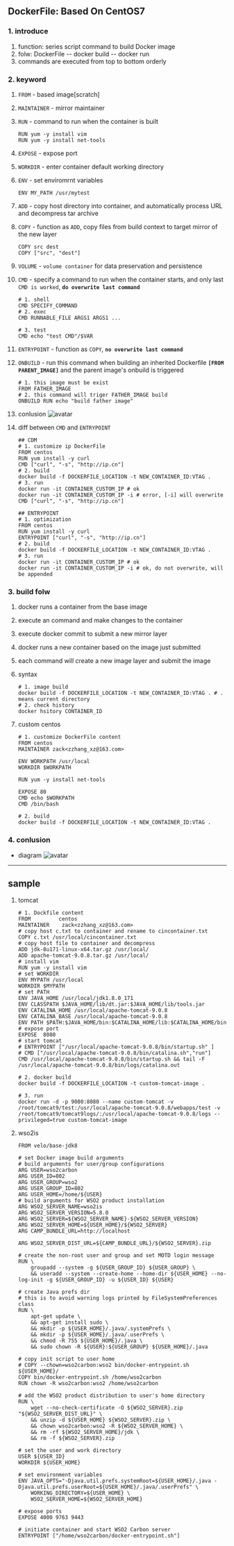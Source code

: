 ## DockerFile: Based On CentOS7

### 1. introduce

1. function: series script command to build Docker image
2. folw: DockerFile -- docker build -- docker run
3. commands are executed from top to bottom orderly

### 2. keyword

1. `FROM` - based image[scratch]
2. `MAINTAINER` - mirror maintainer
3. `RUN` - command to run when the container is built

   ```shell
   RUN yum -y install vim
   RUN yum -y install net-tools
   ```

4. `EXPOSE` - expose port
5. `WORKDIR` - enter container default working directory
6. `ENV` - set enviromrnt variables

   ```shell
   ENV MY_PATH /usr/mytest
   ```

7. `ADD` - copy host directory into container, and automatically process URL and decompress tar archive
8. `COPY` - function as `ADD`, copy files from build context to target mirror of the new layer

   ```shell
   COPY src dest
   COPY ["src", "dest"]
   ```

9. `VOLUME` - `volume container` for data preservation and persistence
10. `CMD` - specify a command to run when the container starts, and only last `CMD is worked`, **`do overwrite last command`**

    ```shell
    # 1. shell
    CMD SPECIFY_COMMAND
    # 2. exec
    CMD RUNNABLE_FILE ARGS1 ARGS1 ...

    # 3. test
    CMD echo "test CMD"/$VAR
    ```

11. `ENTRYPOINT` - function as `COPY`, **`no overwrite last command`**
12. `ONBUILD` - run this command when building an inherited Dockerfile **`[FROM PARENT_IMAGE]`** and the parent image's onbuild is triggered

    ```shell
    # 1. this image must be exist
    FROM FATHER_IMAGE
    # 2. this command will triger FATHER_IMAGE build
    ONBUILD RUN echo "build father image"
    ```

13. conlusion
    ![avatar](/static/image/container/docker-file.png)

14. diff between `CMD` and `ENTRYPOINT`

    ```shell
    ## CDM
    # 1. customize ip DockerFile
    FROM centos
    RUN yum install -y curl
    CMD ["curl", "-s", "http://ip.cn"]
    # 2. build
    docker build -f DOCKERFILE_LOCATION -t NEW_CONTAINER_ID:VTAG .
    # 3. run
    docker run -it CONTAINER_CUSTOM_IP # ok
    docker run -it CONTAINER_CUSTOM_IP -i # error, [-i] will overwrite CMD ["curl", "-s", "http://ip.cn"]

    ## ENTRYPOINT
    # 1. optimization
    FROM centos
    RUN yum install -y curl
    ENTRYPOINT ["curl", "-s", "http://ip.cn"]
    # 2. build
    docker build -f DOCKERFILE_LOCATION -t NEW_CONTAINER_ID:VTAG .
    # 3. run
    docker run -it CONTAINER_CUSTOM_IP # ok
    docker run -it CONTAINER_CUSTOM_IP -i # ok, do not overwrite, will be appended
    ```

### 3. build folw

1. docker runs a container from the base image
2. execute an command and make changes to the container
3. execute docker commit to submit a new mirror layer
4. docker runs a new container based on the image just submitted
5. each command will create a new image layer and submit the image

6. syntax

   ```shell
   # 1. image build
   docker build -f DOCKERFILE_LOCATION -t NEW_CONTAINER_ID:VTAG . # . means current directory
   # 2. check history
   docker hsitory CONTAINER_ID
   ```

7. custom centos

   ```shell
   # 1. customize DockerFile content
   FROM centos
   MAINTAINER zack<zzhang_xz@163.com>

   ENV WORKPATH /usr/local
   WORKDIR $WORKPATH

   RUN yum -y install net-tools

   EXPOSE 80
   CMD echo $WORKPATH
   CMD /bin/bash

   # 2. build
   docker build -f DOCKERFILE_LOCATION -t NEW_CONTAINER_ID:VTAG .
   ```

### 4. conlusion

- diagram
  ![avatar](/static/image/container/docker-build.png)

---

## sample

1. tomcat

   ```shell
   # 1. Dockfile content
   FROM         centos
   MAINTAINER    zack<zzhang_xz@163.com>
   # copy host c.txt to container and rename to cincontainer.txt
   COPY c.txt /usr/local/cincontainer.txt
   # copy host file to container and decompress
   ADD jdk-8u171-linux-x64.tar.gz /usr/local/
   ADD apache-tomcat-9.0.8.tar.gz /usr/local/
   # install vim
   RUN yum -y install vim
   # set WORKDIR
   ENV MYPATH /usr/local
   WORKDIR $MYPATH
   # set PATH
   ENV JAVA_HOME /usr/local/jdk1.8.0_171
   ENV CLASSPATH $JAVA_HOME/lib/dt.jar:$JAVA_HOME/lib/tools.jar
   ENV CATALINA_HOME /usr/local/apache-tomcat-9.0.8
   ENV CATALINA_BASE /usr/local/apache-tomcat-9.0.8
   ENV PATH $PATH:$JAVA_HOME/bin:$CATALINA_HOME/lib:$CATALINA_HOME/bin
   # expose port
   EXPOSE  8080
   # start tomcat
   # ENTRYPOINT ["/usr/local/apache-tomcat-9.0.8/bin/startup.sh" ]
   # CMD ["/usr/local/apache-tomcat-9.0.8/bin/catalina.sh","run"]
   CMD /usr/local/apache-tomcat-9.0.8/bin/startup.sh && tail -F /usr/local/apache-tomcat-9.0.8/bin/logs/catalina.out

   # 2. docker build
   docker build -f DOCKERFILE_LOCATION -t custom-tomcat-image .

   # 3. run
   docker run -d -p 9080:8080 --name custom-tomcat -v /root/tomcat9/test:/usr/local/apache-tomcat-9.0.8/webapps/test -v /root/tomcat9/tomcat9logs/:/usr/local/apache-tomcat-9.0.8/logs --privileged=true custom-tomcat-image
   ```

2. wso2is

   ```shell
   FROM velo/base-jdk8

   # set Docker image build arguments
   # build arguments for user/group configurations
   ARG USER=wso2carbon
   ARG USER_ID=802
   ARG USER_GROUP=wso2
   ARG USER_GROUP_ID=802
   ARG USER_HOME=/home/${USER}
   # build arguments for WSO2 product installation
   ARG WSO2_SERVER_NAME=wso2is
   ARG WSO2_SERVER_VERSION=5.8.0
   ARG WSO2_SERVER=${WSO2_SERVER_NAME}-${WSO2_SERVER_VERSION}
   ARG WSO2_SERVER_HOME=${USER_HOME}/${WSO2_SERVER}
   ARG CAMP_BUNDLE_URL=http://localhost

   ARG WSO2_SERVER_DIST_URL=${CAMP_BUNDLE_URL}/${WSO2_SERVER}.zip

   # create the non-root user and group and set MOTD login message
   RUN \
       groupadd --system -g ${USER_GROUP_ID} ${USER_GROUP} \
       && useradd --system --create-home --home-dir ${USER_HOME} --no-log-init -g ${USER_GROUP_ID} -u ${USER_ID} ${USER}

   # create Java prefs dir
   # this is to avoid warning logs printed by FileSystemPreferences class
   RUN \
       apt-get update \
       && apt-get install sudo \
       && mkdir -p ${USER_HOME}/.java/.systemPrefs \
       && mkdir -p ${USER_HOME}/.java/.userPrefs \
       && chmod -R 755 ${USER_HOME}/.java \
       && sudo chown -R ${USER}:${USER_GROUP} ${USER_HOME}/.java

   # copy init script to user home
   # COPY --chown=wso2carbon:wso2 bin/docker-entrypoint.sh ${USER_HOME}/
   COPY bin/docker-entrypoint.sh /home/wso2carbon
   RUN chown -R wso2carbon:wso2 /home/wso2carbon

   # add the WSO2 product distribution to user's home directory
   RUN \
       wget --no-check-certificate -O ${WSO2_SERVER}.zip "${WSO2_SERVER_DIST_URL}" \
       && unzip -d ${USER_HOME} ${WSO2_SERVER}.zip \
       && chown wso2carbon:wso2 -R ${WSO2_SERVER_HOME} \
       && rm -rf ${WSO2_SERVER_HOME}/jdk \
       && rm -f ${WSO2_SERVER}.zip

   # set the user and work directory
   USER ${USER_ID}
   WORKDIR ${USER_HOME}

   # set environment variables
   ENV JAVA_OPTS="-Djava.util.prefs.systemRoot=${USER_HOME}/.java -Djava.util.prefs.userRoot=${USER_HOME}/.java/.userPrefs" \
       WORKING_DIRECTORY=${USER_HOME} \
       WSO2_SERVER_HOME=${WSO2_SERVER_HOME}

   # expose ports
   EXPOSE 4000 9763 9443

   # initiate container and start WSO2 Carbon server
   ENTRYPOINT ["/home/wso2carbon/docker-entrypoint.sh"]
   ```
